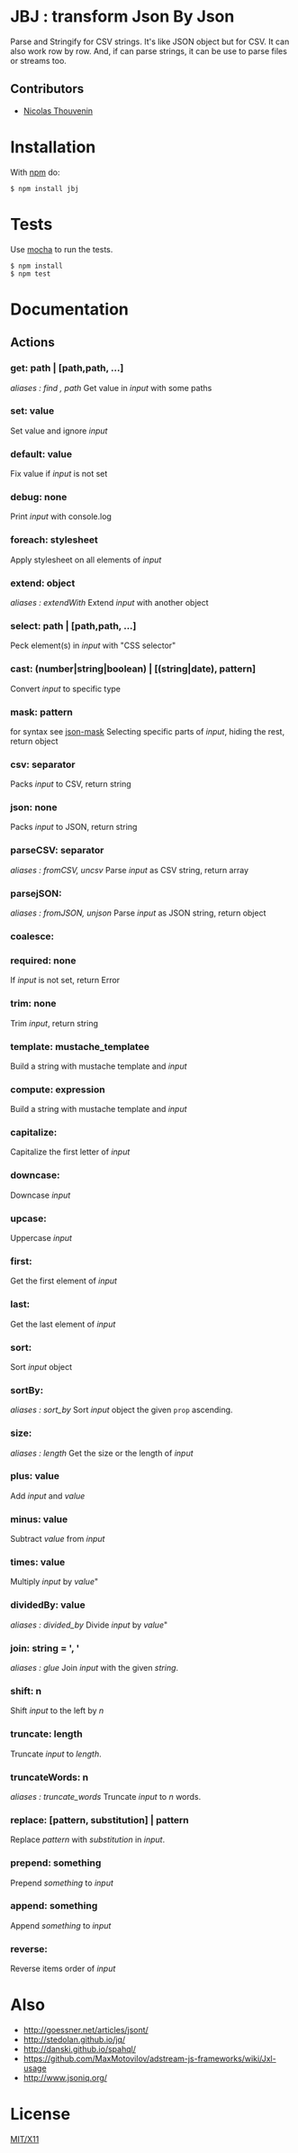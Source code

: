 # JBJ : transform Json By Json

Parse and Stringify for CSV strings. It's like JSON object but for CSV. It can also work row by row.
And, if can parse strings, it can be use to parse files or streams too.

## Contributors

  * [Nicolas Thouvenin](https://github.com/touv)

# Installation

With [npm](http://npmjs.org) do:

    $ npm install jbj


# Tests

Use [mocha](https://github.com/visionmedia/mocha) to run the tests.

    $ npm install
    $ npm test

# Documentation

## Actions

### get: path | [path,path, ...]
*aliases : find , path*
Get value in *input* with some paths

### set: value
Set value and ignore *input*

### default: value
Fix value if *input* is not set

### debug: none
Print *input* with console.log

### foreach: stylesheet
Apply stylesheet on all elements of *input*

### extend: object
*aliases : extendWith*
Extend *input* with another object

### select: path | [path,path, ...]
Peck element(s) in *input* with "CSS selector"

### cast: (number|string|boolean) | [(string|date), pattern]
Convert *input* to specific type

### mask: pattern
for syntax see [json-mask](https://github.com/nemtsov/json-mask)
Selecting specific parts of *input*, hiding the rest, return object

### csv: separator
Packs *input* to CSV, return string

### json: none
Packs *input* to JSON, return string

### parseCSV: separator
*aliases : fromCSV, uncsv*
Parse *input* as CSV string, return array

### parsejSON:
*aliases : fromJSON, unjson*
Parse *input* as JSON string, return object

### coalesce:

### required: none
If *input* is not set, return Error

### trim: none
Trim *input*, return string

### template:  mustache_templatee
Build a string with mustache template and *input*

### compute: expression
Build a string with mustache template and *input*

### capitalize:
Capitalize the first letter of *input*

### downcase:
Downcase *input*

### upcase:
Uppercase *input*

### first:
Get the first element of *input*

### last:
Get the last element of *input*

### sort:
Sort *input* object

### sortBy:
*aliases : sort_by*
Sort *input* object the given `prop` ascending.

### size:
*aliases : length*
Get the size or the length of *input*

### plus: value
Add *input* and *value*

### minus: value
Subtract *value* from *input*

### times: value
Multiply *input* by *value*"

### dividedBy: value
*aliases : divided_by*
Divide *input* by *value*"

### join: string = ', '
*aliases : glue*
Join *input* with the given *string*.

### shift: n
Shift *input* to the left by *n*

### truncate: length
Truncate *input* to *length*.

### truncateWords: n
*aliases : truncate_words*
Truncate *input* to *n* words.

### replace: [pattern, substitution] | pattern
Replace *pattern* with *substitution* in *input*.

### prepend: something
Prepend *something* to *input*

### append: something
Append *something* to *input*

### reverse:
Reverse items order of *input*



# Also

* http://goessner.net/articles/jsont/
* http://stedolan.github.io/jq/
* http://danski.github.io/spahql/
* https://github.com/MaxMotovilov/adstream-js-frameworks/wiki/Jxl-usage
* http://www.jsoniq.org/

# License

[MIT/X11](https://github.com/castorjs/node-jbj/blob/master/LICENSE)


